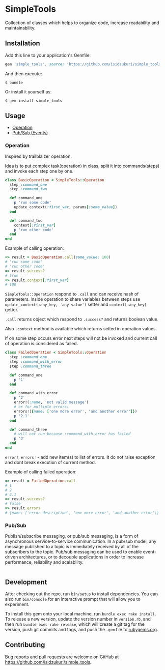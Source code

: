 # SimpleTools

Collection of classes which helps to organize code, increase readability and maintainability.

## Installation

Add this line to your application's Gemfile:

```ruby
gem 'simple_tools', source: 'https://github.com/isidzukuri/simple_tools'
```

And then execute:

    $ bundle

Or install it yourself as:

    $ gem install simple_tools

## Usage

* [Operation](#Operation)
* [Pub/Sub (Events)](#Pub/Sub)


### Operation
Inspired by trailblaizer operation.

Idea is to put complex task(operation) in class, split it into commands(steps) and invoke each step one by one.

```ruby
class BasicOperation < SimpleTools::Operation
  step :command_one
  step :command_two

  def command_one
    p 'run some code'
    update_context(:first_var, params[:some_value])
  end

  def command_two
    context[:first_var]
    p 'run other code'
  end
end
```
Example of calling operation:
```ruby
=> result = BasicOperation.call(some_value: 100)
# 'run some code'
# 'run other code'
=> result.success?
# true
=> result.context[:first_var]
# 100
```

`SimpleTools::Operation` respond to `.call` and can receive hash of parameters.
Inside operation to share variables between steps use `update_context(:any_key, 'any value')` setter and `context[:any_key]` getter.

`.call` returns object which respond to `.success?` and returns boolean value.

Also `.context` method is available which returns setted in operation values.

If on some step occurs error next steps will not be invoked and current call of operation is considered as failed.

```ruby
class FailedOperation < SimpleTools::Operation
  step :command_one
  step :command_with_error
  step :command_three

  def command_one
    p '1'
  end

  def command_with_error
    p '2'
    error!(:name, 'not valid message')
    # or for multiple errors:
    errors!({name: ['one more error', 'and another error']})
    p '2.1'
  end

  def command_three
    # will not run because :command_with_error has failed
    p '3'
  end
end
```
`error!`, `errors!` - add new item(s) to list of errors. It do not raise exception and dont break execution of current method.

Example of calling failed operation:
```ruby
=> result = FailedOperation.call
# 1
# 2
# 2.1
=> result.success?
# false
=> result.errors
# {name: ['error description', 'one more error', 'and another error']}
```


### Pub/Sub
Publish/subscribe messaging, or pub/sub messaging, is a form of asynchronous service-to-service communication. In a pub/sub model, any message published to a topic is immediately received by all of the subscribers to the topic. Pub/sub messaging can be used to enable event-driven architectures, or to decouple applications in order to increase performance, reliability and scalability.

```ruby
```


## Development

After checking out the repo, run `bin/setup` to install dependencies. You can also run `bin/console` for an interactive prompt that will allow you to experiment.

To install this gem onto your local machine, run `bundle exec rake install`. To release a new version, update the version number in `version.rb`, and then run `bundle exec rake release`, which will create a git tag for the version, push git commits and tags, and push the `.gem` file to [rubygems.org](https://rubygems.org).

## Contributing

Bug reports and pull requests are welcome on GitHub at https://github.com/isidzukuri/simple_tools.
